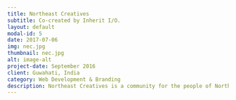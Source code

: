 ```yaml
---
title: Northeast Creatives
subtitle: Co-created by Inherit I/O.
layout: default
modal-id: 5
date: 2017-07-06
img: nec.jpg
thumbnail: nec.jpg
alt: image-alt
project-date: September 2016
client: Guwahati, India
category: Web Development & Branding
description: Northeast Creatives is a community for the people of Northeast. It is a platform to learn together and collaborate on creative projects.
---
```

